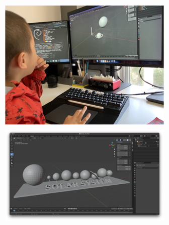 ![Bubble Design](https://github.com/Leask/Design-with-Bubble/blob/master/2021%20-%20Solar%20System/images/IMG_3535.jpeg?raw=true "Bubble Design")

![Solar System](https://github.com/Leask/Design-with-Bubble/blob/master/2021%20-%20Solar%20System/images/Screen%20Shot%202021-04-17%20at%202.13.26%20PM.png?raw=true "Solar System")
